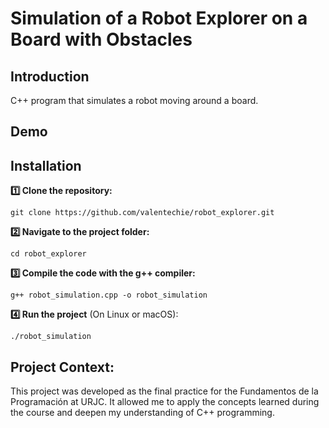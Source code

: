 # Simulation of a Robot Explorer on a Board with Obstacles

## Introduction
C++ program that simulates a robot moving around a board. 

## Demo


## Installation

**:one: Clone the repository:**

    git clone https://github.com/valentechie/robot_explorer.git

**:two: Navigate to the project folder:**

    cd robot_explorer

**:three: Compile the code with the g++ compiler:**

    g++ robot_simulation.cpp -o robot_simulation

**:four: Run the project** (On Linux or macOS):

    ./robot_simulation

## Project Context:
This project was developed as the final practice for the Fundamentos de la Programación at URJC. It allowed me to apply the concepts learned during the course and deepen my understanding of C++ programming.
